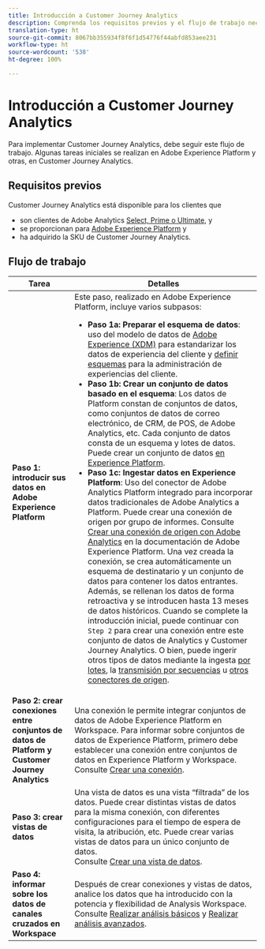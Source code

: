 ```yaml
---
title: Introducción a Customer Journey Analytics
description: Comprenda los requisitos previos y el flujo de trabajo necesarios para implementar Customer Journey Analytics.
translation-type: ht
source-git-commit: 8067bb355934f8f6f1d54776f44abfd853aee231
workflow-type: ht
source-wordcount: '538'
ht-degree: 100%

---
```



# Introducción a Customer Journey Analytics

Para implementar Customer Journey Analytics, debe seguir este flujo de trabajo. Algunas tareas iniciales se realizan en Adobe Experience Platform y otras, en Customer Journey Analytics.

## Requisitos previos

Customer Journey Analytics está disponible para los clientes que

* son clientes de Adobe Analytics [Select, Prime o Ultimate](https://www.adobe.com/es/analytics/compare-adobe-analytics-packages.html), y
* se proporcionan para [Adobe Experience Platform](https://www.adobe.com/es/experience-platform.html) y
* ha adquirido la SKU de Customer Journey Analytics.

## Flujo de trabajo

| Tarea | Detalles |
|---|---|
| **Paso 1: introducir sus datos en Adobe Experience Platform** | Este paso, realizado en Adobe Experience Platform, incluye varios subpasos:<ul><li>**Paso 1a: Preparar el esquema de datos**: uso del modelo de datos de [Adobe Experience (XDM)](https://docs.adobe.com/content/help/es-ES/experience-platform/xdm/home.translate.html) para estandarizar los datos de experiencia del cliente y [definir esquemas](https://docs.adobe.com/content/help/es-ES/experience-platform/tutorials/home.translate.html#!api-specification/markdown/narrative/tutorials/schema_editor_tutorial/schema_editor_tutorial.md) para la administración de experiencias del cliente.</li><li>**Paso 1b: Crear un conjunto de datos basado en el esquema**: Los datos de Platform constan de conjuntos de datos, como conjuntos de datos de correo electrónico, de CRM, de POS, de Adobe Analytics, etc. Cada conjunto de datos consta de un esquema y lotes de datos. Puede crear un conjunto de datos [en Experience Platform](https://docs.adobe.com/content/help/es-ES/experience-platform/tutorials/home.translate.html#!api-specification/markdown/narrative/tutorials/creating_a_dataset_tutorial/creating_a_dataset_tutorial.md).</li><li>**Paso 1c: Ingestar datos en Experience Platform**: Uso del conector de Adobe Analytics Platform integrado para incorporar datos tradicionales de Adobe Analytics a Platform. Puede crear una conexión de origen por grupo de informes. Consulte [Crear una conexión de origen con Adobe Analytics](https://docs.adobe.com/content/help/es-ES/experience-platform/tutorials/home.translate.html#!api-specification/markdown/narrative/tutorials/sources_tutorial/adobe-analytics-ui-tutorial.md) en la documentación de Adobe Experience Platform. Una vez creada la conexión, se crea automáticamente un esquema de destinatario y un conjunto de datos para contener los datos entrantes. Además, se rellenan los datos de forma retroactiva y se introducen hasta 13 meses de datos históricos. Cuando se complete la introducción inicial, puede continuar con `Step 2` para crear una conexión entre este conjunto de datos de Analytics y Customer Journey Analytics. O bien, puede ingerir otros tipos de datos mediante la ingesta [por lotes](https://docs.adobe.com/content/help/es-ES/experience-platform/ingestion/home.translate.html#!api-specification/markdown/narrative/technical_overview/ingest_architectural_overview/ingest_architectural_overview.md), la [transmisión por secuencias](https://docs.adobe.com/content/help/es-ES/experience-platform/ingestion/home.translate.html#!api-specification/markdown/narrative/technical_overview/streaming_ingest/streaming_ingest_overview.md) u [otros conectores de origen](https://docs.adobe.com/content/help/es-ES/experience-platform/ingestion/home.translate.html#!api-specification/markdown/narrative/technical_overview/acp_connectors_overview/acp-connectors-overview.md).</li></ul> |
| **Paso 2: crear conexiones entre conjuntos de datos de Platform y Customer Journey Analytics** | Una conexión le permite integrar conjuntos de datos de Adobe Experience Platform en Workspace. Para informar sobre conjuntos de datos de Experience Platform, primero debe establecer una conexión entre conjuntos de datos en Experience Platform y Workspace.<br>Consulte [Crear una conexión](/help/connections/create-connection.md). |
| **Paso 3: crear vistas de datos** | Una vista de datos es una vista “filtrada” de los datos. Puede crear distintas vistas de datos para la misma conexión, con diferentes configuraciones para el tiempo de espera de visita, la atribución, etc. Puede crear varias vistas de datos para un único conjunto de datos.<br>Consulte [Crear una vista de datos](/help/data-views/create-dataview.md). |
| **Paso 4: informar sobre los datos de canales cruzados en Workspace** | Después de crear conexiones y vistas de datos, analice los datos que ha introducido con la potencia y flexibilidad de Analysis Workspace.<br>Consulte [Realizar análisis básicos](/help/analysis-workspace/perform-basic-analysis.md) y [Realizar análisis avanzados](/help/analysis-workspace/perform-adv-analysis.md). |
